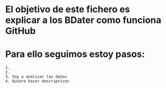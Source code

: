 # El objetivo de este fichero es explicar a los BDater como funciona GitHub

# Para ello seguimos estoy pasos:

	1.
	2.
	3. Voy a analizar los datos
	4. Quiero hacer descriptivos

